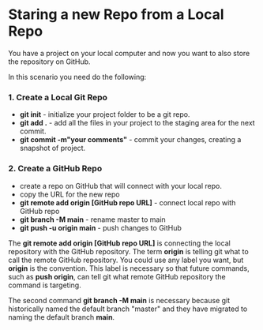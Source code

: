 # Staring a new Repo from a Local Repo

You have a project on your local computer and now you want to also store the repository on GitHub.

In this scenario you need do the following:

### 1. Create a Local Git Repo
* **git init** - initialize your project folder to be a git repo.
* **git add .** - add all the files in your project to the staging area for the next commit.
* **git commit -m"your comments"** - commit your changes, creating a snapshot of project.

### 2. Create a GitHub Repo
* create a repo on GitHub that will connect with your local repo.
* copy the URL for the new repo
* **git remote add origin [GitHub repo URL]** - connect local repo with GitHub repo
* **git branch -M main** - rename master to main
* **git push -u origin main** - push changes to GitHub


The **git remote add origin [GitHub repo URL]** is connecting the local repository with the GitHub repository. The term **origin** is telling git what to call the remote GitHub repository. You could use any label you want, but **origin** is the convention. This label is necessary so that future commands, such as **push origin**, can tell git what remote GitHub repository the command is targeting.

The second command **git branch -M main** is necessary because git historically named the default branch "master" and they have migrated to naming the default branch **main**. 